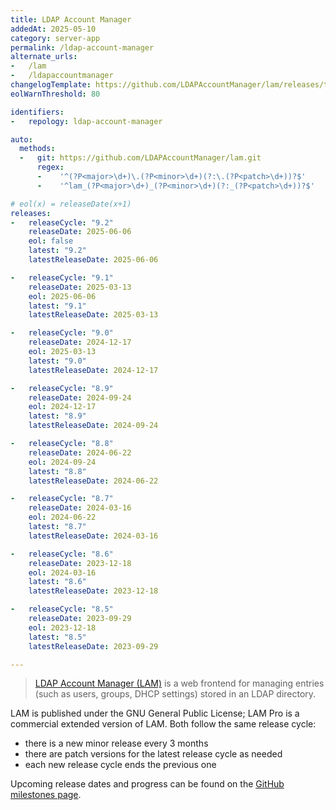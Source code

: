 ```yaml
---
title: LDAP Account Manager
addedAt: 2025-05-10
category: server-app
permalink: /ldap-account-manager
alternate_urls:
-   /lam
-   /ldapaccountmanager
changelogTemplate: https://github.com/LDAPAccountManager/lam/releases/tag/__LATEST__
eolWarnThreshold: 80

identifiers:
-   repology: ldap-account-manager

auto:
  methods:
  -   git: https://github.com/LDAPAccountManager/lam.git
      regex:
      -    '^(?P<major>\d+)\.(?P<minor>\d+)(?:\.(?P<patch>\d+))?$'
      -    '^lam_(?P<major>\d+)_(?P<minor>\d+)(?:_(?P<patch>\d+))?$'

# eol(x) = releaseDate(x+1)
releases:
-   releaseCycle: "9.2"
    releaseDate: 2025-06-06
    eol: false
    latest: "9.2"
    latestReleaseDate: 2025-06-06

-   releaseCycle: "9.1"
    releaseDate: 2025-03-13
    eol: 2025-06-06
    latest: "9.1"
    latestReleaseDate: 2025-03-13

-   releaseCycle: "9.0"
    releaseDate: 2024-12-17
    eol: 2025-03-13
    latest: "9.0"
    latestReleaseDate: 2024-12-17

-   releaseCycle: "8.9"
    releaseDate: 2024-09-24
    eol: 2024-12-17
    latest: "8.9"
    latestReleaseDate: 2024-09-24

-   releaseCycle: "8.8"
    releaseDate: 2024-06-22
    eol: 2024-09-24
    latest: "8.8"
    latestReleaseDate: 2024-06-22

-   releaseCycle: "8.7"
    releaseDate: 2024-03-16
    eol: 2024-06-22
    latest: "8.7"
    latestReleaseDate: 2024-03-16

-   releaseCycle: "8.6"
    releaseDate: 2023-12-18
    eol: 2024-03-16
    latest: "8.6"
    latestReleaseDate: 2023-12-18

-   releaseCycle: "8.5"
    releaseDate: 2023-09-29
    eol: 2023-12-18
    latest: "8.5"
    latestReleaseDate: 2023-09-29

---
```


> [LDAP Account Manager (LAM)](https://www.ldap-account-manager.org/) is a web frontend for managing
> entries (such as users, groups, DHCP settings) stored in an LDAP directory.

LAM is published under the GNU General Public License; LAM Pro is a commercial extended version of
LAM. Both follow the same release cycle:
- there is a new minor release every 3 months
- there are patch versions for the latest release cycle as needed
- each new release cycle ends the previous one

Upcoming release dates and progress can be found on the
[GitHub milestones page](https://github.com/LDAPAccountManager/lam/milestones).
